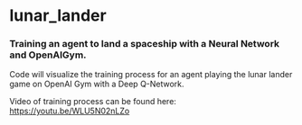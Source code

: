 # lunar_lander
### Training an agent to land a spaceship with a Neural Network and OpenAIGym. 

Code will visualize the training process for an agent playing the lunar lander game on OpenAI Gym with a Deep Q-Network. 

Video of training process can be found here:
https://youtu.be/WLU5N02nLZo

